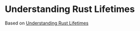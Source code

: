 # Understanding Rust Lifetimes

Based on [Understanding Rust Lifetimes](https://www.youtube.com/watch?v=MSi3E5Z8oRw)
